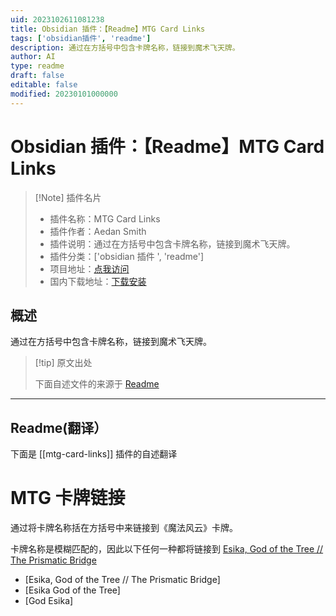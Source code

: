 ```yaml
---
uid: 2023102611081238
title: Obsidian 插件：【Readme】MTG Card Links
tags: ['obsidian插件', 'readme']
description: 通过在方括号中包含卡牌名称，链接到魔术飞天牌。
author: AI
type: readme
draft: false
editable: false
modified: 20230101000000
---
```


# Obsidian 插件：【Readme】MTG Card Links

> [!Note] 插件名片
> - 插件名称：MTG Card Links
> - 插件作者：Aedan Smith
> - 插件说明：通过在方括号中包含卡牌名称，链接到魔术飞天牌。
> - 插件分类：['obsidian 插件 ', 'readme']
> - 项目地址：[点我访问](https://github.com/aedans/mtg-card-links)
> - 国内下载地址：[下载安装](https://pkmer.cn/products/plugin/pluginMarket/?mtg-card-links)

## 概述

通过在方括号中包含卡牌名称，链接到魔术飞天牌。

> [!tip] 原文出处
>
>下面自述文件的来源于 [Readme](https://ghproxy.net/https://raw.githubusercontent.com/aedans/mtg-card-links/master/README.md)

---

## Readme(翻译）

下面是 [[mtg-card-links]] 插件的自述翻译

# MTG 卡牌链接

通过将卡牌名称括在方括号中来链接到《魔法风云》卡牌。

卡牌名称是模糊匹配的，因此以下任何一种都将链接到 [Esika, God of the Tree // The Prismatic Bridge](https://scryfall.com/card/khm/168/esika-god-of-the-tree-the-prismatic-bridge)

- [Esika, God of the Tree // The Prismatic Bridge]
- [Esika God of the Tree]
- [God Esika]



